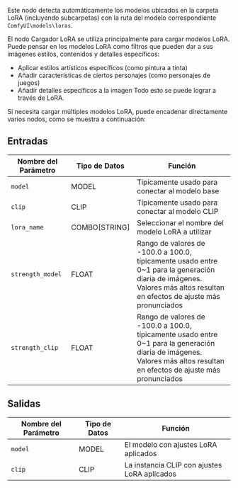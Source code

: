 Este nodo detecta automáticamente los modelos ubicados en la carpeta LoRA (incluyendo subcarpetas) con la ruta del modelo correspondiente `ComfyUI\models\loras`.

El nodo Cargador LoRA se utiliza principalmente para cargar modelos LoRA. Puede pensar en los modelos LoRA como filtros que pueden dar a sus imágenes estilos, contenidos y detalles específicos:

- Aplicar estilos artísticos específicos (como pintura a tinta)
- Añadir características de ciertos personajes (como personajes de juegos)
- Añadir detalles específicos a la imagen
Todo esto se puede lograr a través de LoRA.

Si necesita cargar múltiples modelos LoRA, puede encadenar directamente varios nodos, como se muestra a continuación:

## Entradas

| Nombre del Parámetro | Tipo de Datos | Función |
| --- | --- | --- |
| `model` | MODEL | Típicamente usado para conectar al modelo base |
| `clip` | CLIP | Típicamente usado para conectar al modelo CLIP |
| `lora_name` | COMBO[STRING] | Seleccionar el nombre del modelo LoRA a utilizar |
| `strength_model` | FLOAT | Rango de valores de -100.0 a 100.0, típicamente usado entre 0~1 para la generación diaria de imágenes. Valores más altos resultan en efectos de ajuste más pronunciados |
| `strength_clip` | FLOAT | Rango de valores de -100.0 a 100.0, típicamente usado entre 0~1 para la generación diaria de imágenes. Valores más altos resultan en efectos de ajuste más pronunciados |

## Salidas

| Nombre del Parámetro | Tipo de Datos | Función |
| --- | --- | --- |
| `model` | MODEL | El modelo con ajustes LoRA aplicados |
| `clip` | CLIP | La instancia CLIP con ajustes LoRA aplicados |
